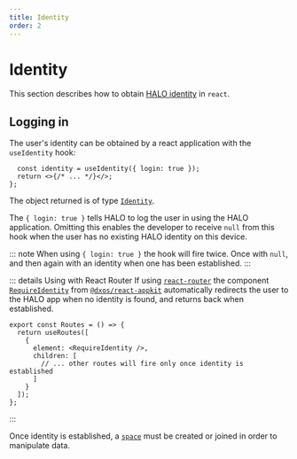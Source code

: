 ```yaml
---
title: Identity
order: 2
---
```


# Identity

This section describes how to obtain [HALO identity](../platform/halo) in `react`.

## Logging in

The user's identity can be obtained by a react application with the `useIdentity` hook:

```tsx file=./snippets/use-identity.tsx#L5-
  const identity = useIdentity({ login: true });
  return <>{/* ... */}</>;
};
```

The object returned is of type [`Identity`](/api/@dxos/client/interfaces/Identity).

The `{ login: true }` tells HALO to log the user in using the HALO application. Omitting this enables the developer to receive `null` from this hook when the user has no existing HALO identity on this device.

::: note
When using `{ login: true }` the hook will fire twice. Once with `null`, and then again with an identity when one has been established.
:::

::: details Using with React Router
If using [`react-router`](https://www.npmjs.com/package/react-router) the component [`RequireIdentity`]() from [`@dxos/react-appkit`]() automatically redirects the user to the HALO app when no identity is found, and returns back when established.

```tsx file=./snippets/require-identity.tsx#L5-
export const Routes = () => {
  return useRoutes([
    {
      element: <RequireIdentity />,
      children: [
        // ... other routes will fire only once identity is established
      ]
    }
  ]);
};
```
:::

Once identity is established, a [`space`](spaces) must be created or joined in order to manipulate data.

